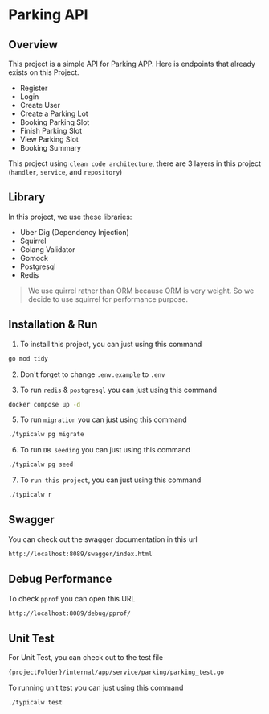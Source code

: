 # Parking API

## Overview
This project is a simple API for Parking APP. Here is endpoints that already exists on this Project.
- Register
- Login
- Create User
- Create a Parking Lot
- Booking Parking Slot
- Finish Parking Slot
- View Parking Slot
- Booking Summary

This project using `clean code architecture`, there are 3 layers in this project (`handler`, `service`, and `repository`)

## Library
In this project, we use these libraries:
- Uber Dig (Dependency Injection)
- Squirrel
- Golang Validator
- Gomock
- Postgresql
- Redis

> We use quirrel rather than ORM because ORM is very weight. So we decide to use squirrel for performance purpose.

## Installation & Run

1. To install this project, you can just using this command

```bash
go mod tidy
```

2. Don't forget to change `.env.example` to `.env`

4. To run `redis` & `postgresql` you can just using this command
```bash
docker compose up -d
```

5. To run `migration` you can just using this command
```bash
./typicalw pg migrate
```

6. To run `DB seeding` you can just using this command
```bash
./typicalw pg seed
```

7. To `run this project`, you can just using this command
```bash
./typicalw r
```

## Swagger

You can check out the swagger documentation in this url
```bash
http://localhost:8089/swagger/index.html
```

## Debug Performance
To check `pprof` you can open this URL
```bash
http://localhost:8089/debug/pprof/
```

## Unit Test
For Unit Test, you can check out to the test file
```bash
{projectFolder}/internal/app/service/parking/parking_test.go
```

To running unit test you can just using this command
```bash
./typicalw test
```
